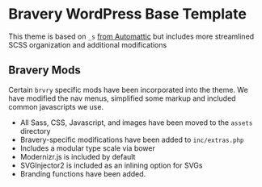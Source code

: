 Bravery WordPress Base Template
===

This theme is based on `_s` [from Automattic](http://underscores.me) but includes more streamlined SCSS organization and additional modifications

Bravery Mods
---------------

Certain `brvry` specific mods have been incorporated into the theme. We have modified the nav menus, simplified some markup and included common javascripts we use.

* All Sass, CSS, Javascript, and images have been moved to the `assets` directory
* Bravery-specific modifications have been added to `inc/extras.php`
* Includes a modular type scale via bower
* Modernizr.js is included by default
* SVGInjector2 is included as an inlining option for SVGs
* Branding functions have been added.
